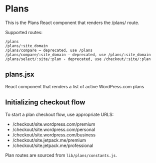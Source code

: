 # Plans

This is the Plans React component that renders the /plans/ route.

Supported routes:

```
/plans
/plans/:site_domain
/plans/compare — deprecated, use /plans
/plans/compare/:site_domain — deprecated, use /plans/:site_domain
/plans/select/:site/:plan - deprecated, use /checkout/:site/:plan
```

## plans.jsx

React component that renders a list of active WordPress.com plans

## Initializing checkout flow

To start a plan checkout flow, use appropriate URLS:

- /checkout/site.wordpress.com/premium
- /checkout/site.wordpress.com/personal
- /checkout/site.wordpress.com/business
- /checkout/site.jetpack.me/premium
- /checkout/site.jetpack.me/professional

Plan routes are sourced from `lib/plans/constants.js`.
